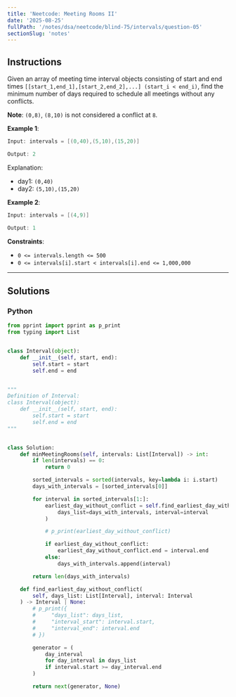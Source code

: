 ```yaml
---
title: 'Neetcode: Meeting Rooms II'
date: '2025-08-25'
fullPath: '/notes/dsa/neetcode/blind-75/intervals/question-05'
sectionSlug: 'notes'
---
```


## Instructions

Given an array of meeting time interval objects consisting of start and end times `[[start_1,end_1],[start_2,end_2],...] (start_i < end_i)`, find the minimum number of days required to schedule all meetings without any conflicts.

**Note**: `(0,8)`, `(8,10)` is not considered a conflict at `8`.

**Example 1**:

```Java
Input: intervals = [(0,40),(5,10),(15,20)]

Output: 2
```

Explanation:

- day1: `(0,40)`
- day2: `(5,10),(15,20)`

**Example 2**:

```Java
Input: intervals = [(4,9)]

Output: 1
```

**Constraints**:

- `0 <= intervals.length <= 500`
- `0 <= intervals[i].start < intervals[i].end <= 1,000,000`

---

## Solutions

### Python

```python
from pprint import pprint as p_print
from typing import List


class Interval(object):
    def __init__(self, start, end):
        self.start = start
        self.end = end


"""
Definition of Interval:
class Interval(object):
    def __init__(self, start, end):
        self.start = start
        self.end = end
"""


class Solution:
    def minMeetingRooms(self, intervals: List[Interval]) -> int:
        if len(intervals) == 0:
            return 0

        sorted_intervals = sorted(intervals, key=lambda i: i.start)
        days_with_intervals = [sorted_intervals[0]]

        for interval in sorted_intervals[1:]:
            earliest_day_without_conflict = self.find_earliest_day_without_conflict(
                days_list=days_with_intervals, interval=interval
            )

            # p_print(earliest_day_without_conflict)

            if earliest_day_without_conflict:
                earliest_day_without_conflict.end = interval.end
            else:
                days_with_intervals.append(interval)

        return len(days_with_intervals)

    def find_earliest_day_without_conflict(
        self, days_list: List[Interval], interval: Interval
    ) -> Interval | None:
        # p_print({
        #     "days_list": days_list,
        #     "interval_start": interval.start,
        #     "interval_end": interval.end
        # })

        generator = (
            day_interval
            for day_interval in days_list
            if interval.start >= day_interval.end
        )

        return next(generator, None)


```
